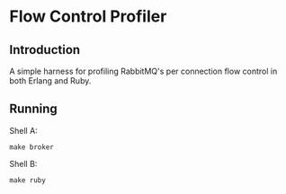 Flow Control Profiler
=====================

Introduction
------------

A simple harness for profiling RabbitMQ's per connection flow control in both Erlang and Ruby.


Running
-------

Shell A:

```shell
make broker
```

Shell B:

```shell
make ruby
```